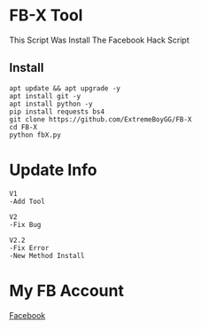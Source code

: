 # FB-X Tool

This Script Was Install The Facebook Hack Script

## Install
```
apt update && apt upgrade -y
apt install git -y
apt install python -y
pip install requests bs4
git clone https://github.com/ExtremeBoyGG/FB-X
cd FB-X
python fbX.py
```

# Update Info
```
V1
-Add Tool

V2
-Fix Bug

V2.2
-Fix Error
-New Method Install
```

# My FB Account
[Facebook](https://facebook.com/ExtremeBoy.GameGuardian)
